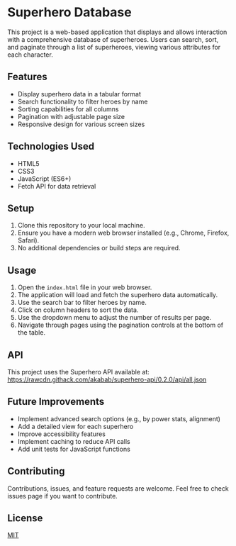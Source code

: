 # Superhero Database

This project is a web-based application that displays and allows interaction with a comprehensive database of superheroes. Users can search, sort, and paginate through a list of superheroes, viewing various attributes for each character.

## Features

- Display superhero data in a tabular format
- Search functionality to filter heroes by name
- Sorting capabilities for all columns
- Pagination with adjustable page size
- Responsive design for various screen sizes

## Technologies Used

- HTML5
- CSS3
- JavaScript (ES6+)
- Fetch API for data retrieval

## Setup

1. Clone this repository to your local machine.
2. Ensure you have a modern web browser installed (e.g., Chrome, Firefox, Safari).
3. No additional dependencies or build steps are required.

## Usage

1. Open the `index.html` file in your web browser.
2. The application will load and fetch the superhero data automatically.
3. Use the search bar to filter heroes by name.
4. Click on column headers to sort the data.
5. Use the dropdown menu to adjust the number of results per page.
6. Navigate through pages using the pagination controls at the bottom of the table.

## API

This project uses the Superhero API available at:
https://rawcdn.githack.com/akabab/superhero-api/0.2.0/api/all.json

## Future Improvements

- Implement advanced search options (e.g., by power stats, alignment)
- Add a detailed view for each superhero
- Improve accessibility features
- Implement caching to reduce API calls
- Add unit tests for JavaScript functions

## Contributing

Contributions, issues, and feature requests are welcome. Feel free to check issues page if you want to contribute.

## License

[MIT](https://choosealicense.com/licenses/mit/)
